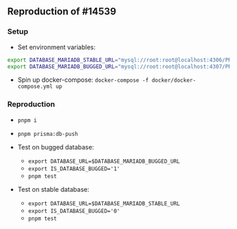 ## Reproduction of #14539

### Setup

- Set environment variables:

```bash
export DATABASE_MARIADB_STABLE_URL="mysql://root:root@localhost:4306/PRISMA_DB_NAME"
export DATABASE_MARIADB_BUGGED_URL="mysql://root:root@localhost:4307/PRISMA_DB_NAME"
```

- Spin up docker-compose: `docker-compose -f docker/docker-compose.yml up`

### Reproduction

- `pnpm i`
- `pnpm prisma:db-push`

- Test on bugged database:
  - `export DATABASE_URL=$DATABASE_MARIADB_BUGGED_URL`
  - `export IS_DATABASE_BUGGED='1'`
  - `pnpm test`
- Test on stable database:
  - `export DATABASE_URL=$DATABASE_MARIADB_STABLE_URL`
  - `export IS_DATABASE_BUGGED='0'`
  - `pnpm test`

